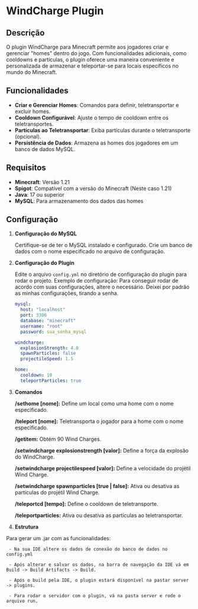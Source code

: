 # WindCharge Plugin

## Descrição

O plugin WindCharge para Minecraft permite aos jogadores criar e gerenciar "homes" dentro do jogo. Com funcionalidades adicionais, como cooldowns e partículas, o plugin oferece uma maneira conveniente e personalizada de armazenar e teleportar-se para locais específicos no mundo do Minecraft.

## Funcionalidades

- **Criar e Gerenciar Homes**: Comandos para definir, teletransportar e excluir homes.
- **Cooldown Configurável**: Ajuste o tempo de cooldown entre os teletransportes.
- **Partículas ao Teletransportar**: Exiba partículas durante o teletransporte (opcional).
- **Persistência de Dados**: Armazena as homes dos jogadores em um banco de dados MySQL.

## Requisitos

- **Minecraft**: Versão 1.21
- **Spigot**: Compatível com a versão do Minecraft (Neste caso 1.21)
- **Java**: 17 ou superior
- **MySQL**: Para armazenamento dos dados das homes

## Configuração

1. **Configuração do MySQL**

   Certifique-se de ter o MySQL instalado e configurado. Crie um banco de dados com o nome especificado no arquivo de configuração.

2. **Configuração do Plugin**

   Edite o arquivo `config.yml` no diretório de configuração do plugin para rodar o projeto. Exemplo de configuração:
   Para conseguir rodar de acordo com suas configurações, altere o necessário. Deixei por padrão as minhas configurações, tirando a senha.

   ```yml
   mysql:
     host: "localhost"
     port: 3306
     database: "minecraft"
     username: "root"
     password: sua_senha_mysql

   windcharge:
     explosionStrength: 4.0
     spawnParticles: false
     projectileSpeed: 1.5

   home:
     cooldown: 10
     teleportParticles: true

3. **Comandos**

    **/sethome [nome]:** Define um local como uma home com o nome especificado.

    **/teleport [nome]:** Teletransporta o jogador para a home com o nome especificado.

    **/getitem:** Obtém 90 Wind Charges.

    **/setwindcharge explosionstrength [valor]:** Define a força da explosão do WindCharge.
   
    **/setwindcharge projectilespeed [valor]:** Define a velocidade do projétil Wind Charge.

    **/setwindcharge spawnparticles [true | false]:** Ativa ou desativa as partículas do projétil Wind Charge.

    **/teleportcd [tempo]:** Define o cooldown de teletransporte.

    **/teleportparticles:** Ativa ou desativa as partículas ao teletransportar.


5. **Estrutura**

  Para gerar um .jar com as funcionalidades:

     - Na sua IDE altere os dados de conexão do banco de dados no config.yml

     - Após alterar e salvar os dados, na barra de navegação da IDE vá em Build -> Build Artifacts -> Build.

     - Após o build pela IDE, o plugin estará disponível na pastar server -> plugins.

     - Para rodar o servidor com o plugin, vá na pasta server e rode o arquivo run.
